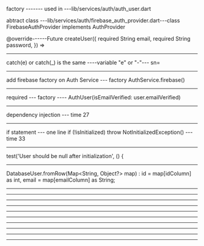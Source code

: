 

factory ------- used in ---lib/services/auth/auth_user.dart

abtract class ---lib/services/auth/firebase_auth_provider.dart---class FirebaseAuthProvider implements AuthProvider

<!-- lib/services/auth/auth_service.dart -->
@override------Future<AuthUser> createUser({
    required String email,
    required String password,
  }) =>

--------------------------------------------------------------------

<!-- lib/services/auth/firebase_auth_provider.dart -->
catch(e) or catch(_) is the same ----variable "e" or "-"--- sn=



-----------------------------------------

add firebase factory on Auth Service --- factory AuthService.firebase()

-----------------------------------------

<!-- https://youtu.be/nbUAZfJIQec?list=PL6yRaaP0WPkVtoeNIGqILtRAgd3h2CNpT&t=1524 -->
required --- factory ---- AuthUser(isEmailVerified: user.emailVerified)

-----------------------------------------

dependency injection --- time 27

-----------------------------------------
if statement --- one line
if (!isInitialized) throw NotInitializedException() --- time 33

-----------------------------------------

test('User should be null after initialization', () {

-----------------------------------------

<!-- Chapter 27 - CRUD Local Storage - Free Flutter Course 💙 -->

DatabaseUser.fromRow(Map<String, Object?> map)
      : id = map[idColumn] as int,
        email = map[emailColumn] as String;



-----------------------------------------


-----------------------------------------


-----------------------------------------


-----------------------------------------


-----------------------------------------


-----------------------------------------


-----------------------------------------


-----------------------------------------


-----------------------------------------


-----------------------------------------